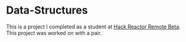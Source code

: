 # Data-Structures

This is a project I completed as a student at [Hack Reactor Remote Beta](http://www.hackreactor.com/remote-beta). This project was worked on with a pair.

